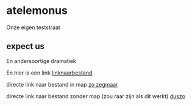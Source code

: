 # atelemonus
Onze eigen teststraat

## expect us
En andersoortige dramatiek

En hier is een link [linknaarbestand](/notities/README.md)

directe link naar bestand in map [zo zegmaar](/notities/seconded.md)

directe link naar bestand zonder map (zou raar zijn als dit werkt) [duszo](seconded.md)
